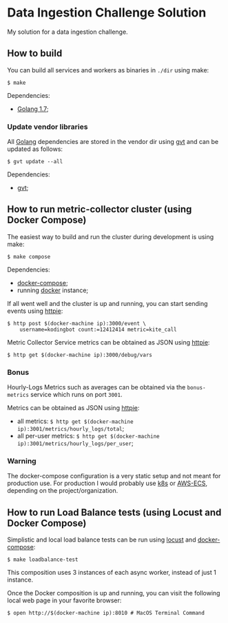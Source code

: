 # Data Ingestion Challenge Solution

My solution for a data ingestion challenge.

## How to build

You can build all services and workers as binaries in `./dir` using make:

```
$ make
```

Dependencies:

+ [Golang 1.7][golang];

### Update vendor libraries

All [Golang][golang] dependencies are stored in the vendor dir
using [gvt][] and can be updated as follows:

```
$ gvt update --all
```

Dependencies:

+ [gvt][];

## How to run metric-collector cluster (using Docker Compose)

The easiest way to build and run the cluster during development is using make:

```
$ make compose
```

Dependencies:

+ [docker-compose][];
+ running [docker][] instance;

If all went well and the cluster is up and running,
you can start sending events using [httpie][]:

```
$ http post $(docker-machine ip):3000/event \
    username=kodingbot count:=12412414 metric=kite_call
```

Metric Collector Service metrics can be obtained as JSON using [httpie][]:

```
$ http get $(docker-machine ip):3000/debug/vars
```

### Bonus

Hourly-Logs Metrics such as averages can be obtained via the `bonus-metrics`
service which runs on port `3001`.

Metrics can be obtained as JSON using [httpie][]:

+ all metrics: `$ http get $(docker-machine ip):3001/metrics/hourly_logs/total`;
+ all per-user metrics: `$ http get $(docker-machine ip):3001/metrics/hourly_logs/per_user`;

### Warning

The docker-compose configuration is a very static setup and not meant for production use.
For production I would probably use [k8s][] or [AWS-ECS][], depending on the project/organization.

## How to run Load Balance tests (using Locust and Docker Compose)

Simplistic and local load balance tests can be run using [locust][] and [docker-compose][]:

```
$ make loadbalance-test
```

This composition uses 3 instances of each async worker, instead of just 1 instance.

Once the Docker composition is up and running,
you can visit the following local web page in your favorite browser:

```
$ open http://$(docker-machine ip):8010 # MacOS Terminal Command
```

[golang]: http://golang.org
[gvt]: https://github.com/FiloSottile/gvt
[httpie]: http://httpie.org
[docker-compose]: https://docs.docker.com/compose/
[docker]: https://docker.com/
[k8s]: http://kubernetes.io
[AWS-ECS]: http://aws.amazon.com/ecs/
[locust]: http://locust.io

